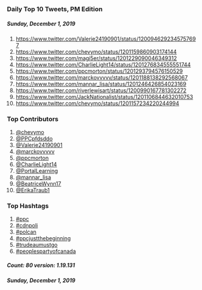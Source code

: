 ### Daily Top 10 Tweets, PM Edition
##### Sunday, December 1, 2019
 1) https://www.twitter.com/Valerie24190901/status/1200946292345757697
 2) https://www.twitter.com/chevymo/status/1201159860903174144
 3) https://www.twitter.com/magi5er/status/1201229090046349312
 4) https://www.twitter.com/CharlieLight14/status/1201276834555551744
 5) https://www.twitter.com/ppcmorton/status/1201293794576150529
 6) https://www.twitter.com/marckovvvvv/status/1201188138292568067
 7) https://www.twitter.com/mannar_lisa/status/1201246426854023169
 8) https://www.twitter.com/riverlewisart/status/1200990167781302272
 9) https://www.twitter.com/JackNationalist/status/1201106844632010753
10) https://www.twitter.com/chevymo/status/1201157234220244994

### Top Contributors
  1) [@chevymo](https://www.twitter.com/chevymo)
  2) [@PPCpfdsddo](https://www.twitter.com/PPCpfdsddo)
  3) [@Valerie24190901](https://www.twitter.com/Valerie24190901)
  4) [@marckovvvvv](https://www.twitter.com/marckovvvvv)
  5) [@ppcmorton](https://www.twitter.com/ppcmorton)
  6) [@CharlieLight14](https://www.twitter.com/CharlieLight14)
  7) [@PortalLearning](https://www.twitter.com/PortalLearning)
  8) [@mannar_lisa](https://www.twitter.com/mannar_lisa)
  9) [@BeatriceWynn17](https://www.twitter.com/BeatriceWynn17)
 10) [@ErikaTraub1](https://www.twitter.com/ErikaTraub1)



### Top Hashtags

  1) [#ppc](https://www.twitter.com/hashtag/ppc)
  2) [#cdnpoli](https://www.twitter.com/hashtag/cdnpoli)
  3) [#polcan](https://www.twitter.com/hashtag/polcan)
  4) [#ppcjustthebeginning](https://www.twitter.com/hashtag/ppcjustthebeginning)
  5) [#trudeaumustgo](https://www.twitter.com/hashtag/trudeaumustgo)
  6) [#peoplespartyofcanada](https://www.twitter.com/hashtag/peoplespartyofcanada)

##### Count: 80	version: 1.19.131
##### Sunday, December 1, 2019

